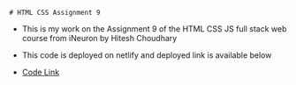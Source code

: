 	# HTML CSS Assignment 9

- This is my work on the Assignment 9 of the HTML CSS JS full stack web course from iNeuron by Hitesh Choudhary
- This code is deployed on netlify and deployed link is available below 

- [Code Link](https://assignment9cssfsjs.netlify.app/)
